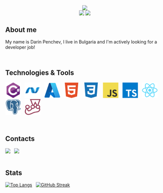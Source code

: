 <div align="center"> 
<img src="https://media.giphy.com/media/cIn5fTcjnKhStIeAef/giphy.gif" width="100" align="center"/>  

  <div class="badges">
<!--   <a href="#"><img src="https://www.edigitalagency.com.au/wp-content/uploads/new-linkedin-logo-white-black-png.png" width="30"/></a> -->
  <a href="#"><img src="https://cdn.iconscout.com/icon/premium/png-256-thumb/cv-294-1108422.png" width="45"></a>
  <a href="#"><img src="https://cdn.icon-icons.com/icons2/488/PNG/512/portfolio_47696.png" width="48"></a>
  </div>
 </div>
  
##   About me
  My name is Darin Penchev, I live in Bulgaria and I'm actively looking for a developer job!  
  
<br />
   
## Technologies & Tools

<img src="https://github.com/devicons/devicon/blob/master/icons/csharp/csharp-original.svg" width="50" /> &nbsp;
<img src="https://github.com/devicons/devicon/blob/master/icons/dot-net/dot-net-original.svg" width="50" /> &nbsp;
<img src="https://github.com/devicons/devicon/blob/master/icons/azure/azure-original.svg" width="50" /> &nbsp;
<img src="https://github.com/devicons/devicon/blob/master/icons/html5/html5-plain.svg" width="50"/> &nbsp;
<img src="https://github.com/devicons/devicon/blob/master/icons/css3/css3-plain.svg" width="50" /> &nbsp;
<img src="https://github.com/devicons/devicon/blob/master/icons/javascript/javascript-original.svg" width="50"/> &nbsp;
<img src="https://github.com/devicons/devicon/blob/master/icons/typescript/typescript-original.svg" width="50" /> &nbsp;
<img src="https://github.com/devicons/devicon/blob/master/icons/react/react-original.svg" width="50" /> &nbsp;
<img src="https://github.com/devicons/devicon/blob/master/icons/postgresql/postgresql-plain.svg" width="50"/> &nbsp;
<img src="https://github.com/devicons/devicon/blob/master/icons/jest/jest-plain.svg" width="50" /> &nbsp;




<br />

## Contacts
<div>
<a href="www.linkedin.com/in/darin-penchev420"><img src="https://upload.wikimedia.org/wikipedia/commons/thumb/8/81/LinkedIn_icon.svg/2048px-LinkedIn_icon.svg.png" width="50" /></a> &nbsp;
<a href="mailto:darin.penchev420@gmail.com"><img src="https://cdn-icons-png.flaticon.com/512/281/281769.png" width="50" /></a>
</div>

<br />

## Stats

[![Top Langs](https://github-readme-stats.vercel.app/api/top-langs/?username=dante2302&layout=donut)](https://github.com/anuraghazra/github-readme-stats) &nbsp;
[![GitHub Streak](https://streak-stats.demolab.com?user=dante2302)](https://git.io/streak-stats)



